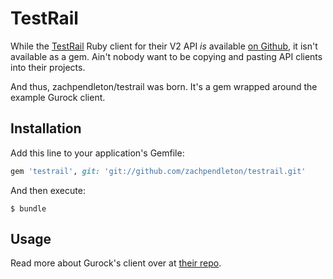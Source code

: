 # TestRail

While the [TestRail](http://www.gurock.com/testrail/) Ruby client for their
V2 API _is_ available [on Github](https://github.com/gurock/testrail-api),
it isn't available as a gem. Ain't nobody want to be copying and pasting API
clients into their projects.

And thus, zachpendleton/testrail was born. It's a gem wrapped around the
example Gurock client.

## Installation

Add this line to your application's Gemfile:

```ruby
gem 'testrail', git: 'git://github.com/zachpendleton/testrail.git'
```

And then execute:

    $ bundle

## Usage

Read more about Gurock's client over at [their repo](https://github.com/gurock/testrail-api).
